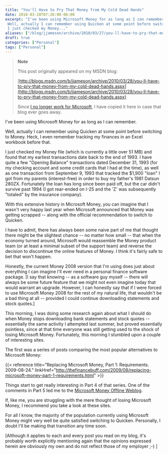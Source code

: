 ```yaml
---
title: "You'll Have to Pry That Money from My Cold Dead Hands"
date: 2010-03-28T07:26:00-06:00
excerpt: "I've been using Microsoft Money for as long as I can remember. 
 Well, actually I can remember using Quicken at some point before switching to Money. Heck, I even remember tracking my finances in an Excel workbook before that. 
 I just checked my Money..."
aliases: ["/blog/jjameson/archive/2010/03/27/you-ll-have-to-pry-that-money-from-my-cold-dead-hands.aspx", "/blog/jjameson/archive/2010/03/28/you-ll-have-to-pry-that-money-from-my-cold-dead-hands.aspx"]
draft: true
categories: ["Personal"]
tags: ["Personal"]
---
```


> **Note**
>
> This post originally appeared on my MSDN blog:
>
> [http://blogs.msdn.com/b/jjameson/archive/2010/03/28/you-ll-have-to-pry-that-money-from-my-cold-dead-hands.aspx](http://blogs.msdn.com/b/jjameson/archive/2010/03/28/you-ll-have-to-pry-that-money-from-my-cold-dead-hands.aspx)
>
> Since
> [I no longer work for Microsoft](/blog/jjameson/2011/09/02/last-day-with-microsoft),
> I have copied it here in case that blog ever goes away.

I've been using Microsoft Money for as long as I can remember.

Well, actually I can remember using Quicken at some point before switching to
Money. Heck, I even remember tracking my finances in an Excel workbook before
that.

I just checked my Money file (which is currently a little over 51 MB) and found
that my earliest transactions date back to the end of 1993. I have quite a few
"Opening Balance" transactions dated December 31, 1993 (for my checking account
and some credit cards that I had at the time), as well as one transaction from
September 9, 1993 that tracked the $1,900 "loan" I got from my parents
(interest-free) in order to buy my father's 1981 Datsun 280ZX. Fortunately the
loan has long since been paid off, but the car didn't survive past 1994 (I got
rear-ended on I-25 and the 'Z' was subsequently "totaled" by the insurance
company).

With this extensive history in Microsoft Money, you can imagine that I wasn't
very happy last year when Microsoft announced that Money was getting scrapped --
along with the official recommendation to switch to Quicken.

I have to admit, there has always been some naive part of me that thought there
might be the slightest chance -- no matter how small -- that when the economy
turned around, Microsoft would reassemble the Money product team (or at least a
minimal subset of the support team) and reverse the decision to discontinue the
online features of Money. I think it's fairly safe to bet that won't happen.

Honestly, the current Money 2008 version that I'm using does just about
everything I can imagine I'll ever need in a personal finance software package.
[I say that knowing -- as a software guy myself -- there will always be some
future feature that we might not even imagine today that would warrant an
upgrade. However, I can honestly say that if I were forced to use Microsoft
Money 2008 for the rest of my natural life, that wouldn't be a bad thing at all
-- provided I could continue downloading statements and stock quotes.]

This morning, I was doing some research again about what I should do when Money
stops downloading bank statements and stock quotes -- essentially the same
activity I attempted last summer, but proved essentially pointless, since at
that time everyone was still getting used to the shock of losing Microsoft
Money. Fortunately, this morning I stumbled upon a couple of interesting sites.

The first was a series of posts comparing the most popular alternatives to
Microsoft Money:

{{< reference
title="Replacing Microsoft Money, Part 1: Requirements. 2009-08-24."
linkHref="http://thefinancebuff.com/2009/08/replacing-microsoft-money-part-1-requirements.html" >}}

Things start to get really interesting in Part 4 of that series. One of the
comments in Part 5 led me to the
[Microsoft Money Offline Weblog](http://microsoftmoneyoffline.wordpress.com/).

If, like me, you are struggling with the mere thought of losing Microsoft Money,
I recommend you take a look at these sites.

For all I know, the majority of the population currently using Microsoft Money
might very well be quite satisfied switching to Quicken. Personally, I doubt
I'll be making that transition any time soon.

[Although it applies to each and every post you read on my blog, it's probably
worth explicitly mentioning again that the opinions expressed herein are
obviously my own and do not reflect those of my employer ;-) ]
